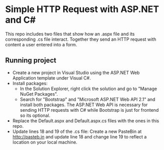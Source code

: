 # Simple HTTP Request with ASP.NET and C#

This repo includes two files that show how an .aspx file and its corresponding .cs file interact.
Together they send an HTTP request with content a user entered into a form.

## Running project

 * Create a new project in Visual Studio using the ASP.NET Web Application 
 template under Visual C#.
 * Install packages:
	* In the Solution Explorer, right click the solution and go to "Manage NuGet Packages". 
	* Search for "Bootstrap" and "Microsoft ASP.NET Web API 2.1" and install both packages.
The ASP.NET Web API is necessary for sending HTTP requests with C# while Bootstrap is just for frontend so its optional.
 * Replace the Default.aspx and Default.aspx.cs files with the ones in this repo.
 * Update lines 18 and 19 of the .cs file: Create a new PasteBin at http://pasteb.in and update line 18 and change line 19 to reflect a location on your local machine.